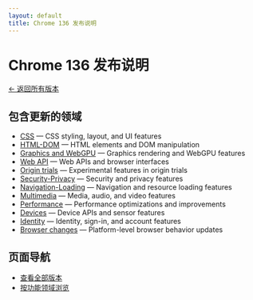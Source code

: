 ```yaml
---
layout: default
title: Chrome 136 发布说明
---
```


# Chrome 136 发布说明

[← 返回所有版本](../)

## 包含更新的领域

- [CSS](./css.html) — CSS styling, layout, and UI features
- [HTML-DOM](./html-dom.html) — HTML elements and DOM manipulation
- [Graphics and WebGPU](./graphics-webgpu.html) — Graphics rendering and WebGPU features
- [Web API](./webapi.html) — Web APIs and browser interfaces
- [Origin trials](./origin-trials.html) — Experimental features in origin trials
- [Security-Privacy](./security-privacy.html) — Security and privacy features
- [Navigation-Loading](./navigation-loading.html) — Navigation and resource loading features
- [Multimedia](./multimedia.html) — Media, audio, and video features
- [Performance](./performance.html) — Performance optimizations and improvements
- [Devices](./devices.html) — Device APIs and sensor features
- [Identity](./identity.html) — Identity, sign-in, and account features
- [Browser changes](./browser-changes.html) — Platform-level browser behavior updates

## 页面导航

- [查看全部版本](../)
- [按功能领域浏览](../../areas/)

